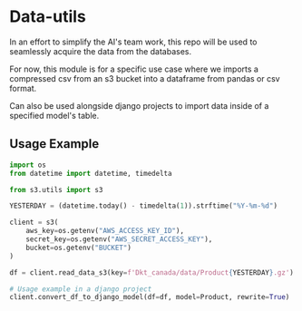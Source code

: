 # Data-utils
In an effort to simplify the AI's team work, this repo will be used to seamlessly acquire the data from the databases.

For now, this module is for a specific use case where we imports a compressed csv from an s3 bucket into a dataframe from pandas or csv format.

Can also be used alongside django projects to import data inside of a specified model's table.

## Usage Example
```py
import os
from datetime import datetime, timedelta

from s3.utils import s3

YESTERDAY = (datetime.today() - timedelta(1)).strftime("%Y-%m-%d")

client = s3(
    aws_key=os.getenv("AWS_ACCESS_KEY_ID"),
    secret_key=os.getenv("AWS_SECRET_ACCESS_KEY"),
    bucket=os.getenv("BUCKET")
)

df = client.read_data_s3(key=f'Dkt_canada/data/Product{YESTERDAY}.gz')

# Usage example in a django project
client.convert_df_to_django_model(df=df, model=Product, rewrite=True)
```